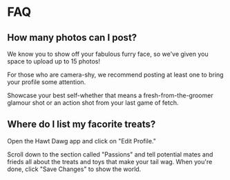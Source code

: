 # FAQ


## How many photos can I post?

We know you to show off your fabulous furry face, so we've given you space to upload up to 15 photos!

For those who are camera-shy, we recommend posting at least one to bring your profile some attention.

Showcase your best self-whether that means a fresh-from-the-groomer glamour shot or an action shot from your last game of fetch.

## Where do I list my facorite treats?
Open the Hawt Dawg app and click on "Edit Profile."

Scroll down to the section called "Passions" and tell potential mates and frieds all about the treats and toys that make your tail wag.
When you're done, click "Save Changes" to show the world.
